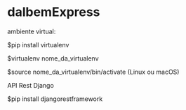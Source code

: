 # dalbemExpress
<p>ambiente virtual:</p>
<p>$pip install virtualenv</p>
<p>$virtualenv nome_da_virtualenv</p>
<p>$source nome_da_virtualenv/bin/activate (Linux ou macOS)</p>
<p>API Rest Django</p>
<p>$pip install djangorestframework</p>



